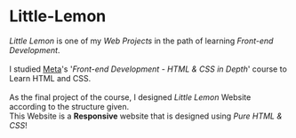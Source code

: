 # Little-Lemon
<div>
<i>Little Lemon</i> is one of my <i>Web Projects</i> in the path of learning <i>Front-end Development</i>.
</div>
<br />
<div>
I studied <a href="https://www.coursera.org/learn/html-and-css-in-depth?specialization=meta-front-end-developer">Meta</a>'s '<i>Front-end Development - HTML & CSS in Depth</i>' course to Learn HTML and CSS.
</div>
<br />
<div>
  As the final project of the course, I designed <i>Little Lemon</i> Website according to the structure given.
<br />
  This Website is a <b>Responsive</b> website that is designed using <i>Pure HTML & CSS</i>!
</div>
